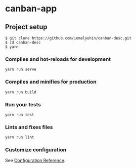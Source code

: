 # canban-app

## Project setup
```
$ git clone https://github.com/iomelyuhin/canban-desc.git
$ cd canban-desc
$ yarn
```

### Compiles and hot-reloads for development
```
yarn run serve
```

### Compiles and minifies for production
```
yarn run build
```

### Run your tests
```
yarn run test
```

### Lints and fixes files
```
yarn run lint
```

### Customize configuration
See [Configuration Reference](https://cli.vuejs.org/config/).
